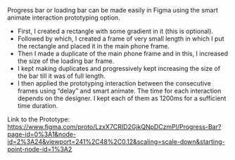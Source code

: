 Progress bar or loading bar can be made easily in Figma using the smart animate interaction prototyping option.
- First, I created a rectangle with some gradient in it (this is optional).
-	Followed by which, I created a frame of very small length in which I put the rectangle and placed it in the main phone frame.
-	Then I made a duplicate of the main phone frame and in this, I increased the size of the loading bar frame.
-	I kept making duplicates and progressively kept increasing the size of the bar till it was of full length.
-	I then applied the prototyping interaction between the consecutive frames using “delay” and smart animate. The time for each interaction depends on the designer. I kept each of them as 1200ms for a sufficient
time duration.

Link to the Prototype:
https://www.figma.com/proto/LzxX7CRID2GjkQNpDCzmPl/Progress-Bar?page-id=0%3A1&node-id=2%3A24&viewport=241%2C48%2C0.12&scaling=scale-down&starting-point-node-id=1%3A2
